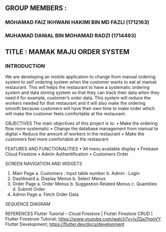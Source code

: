## GROUP MEMBERS : 
### MOHAMAD FAIZ IKHWANI HAKIMI BIN MD FAZLI (1712163) 
### MUHAMAD DANIAL BIN MOHAMAD RADZI (1714493)
## TITLE : MAMAK MAJU ORDER SYSTEM

### **INTRODUCTION**
We are developing an mobile application to change from manual ordering system to self ordering system when the customer wants to eat at mamak restaurant. This will helps the restaurant to have a systematic ordering system and data storing system so that they can track their data when they need it for example, customer’s order data. This system will reduce the workers needed for that restaurant and it will also make the ordering smooth because customers will have their own time to make order which will make the customer feels comfortable at the restaurant. 

OBJECTIVES
The main objectives of this project is to:
•	Make the ordering flow more systematic
•	Change the database management from manual to digital
•	Reduce the amount of workers in the restaurant
•	Make the customers feel more comfortable at the restaurant

FEATURES AND FUNCTIONALITIES
•	All menu available display
•	Firebase Cloud Firestore
•	Admin Authentification 
•	Customers Order 

SCREEN NAVIGATION AND WIDGETS
1.	Main Page
a.	Customers : Input table number
b.	Admin : Login
2.	Dashboard
a.	Display Menus
b.	Select Menus
3.	Order Page
a.	Order Menus
b.	Suggestion Related Menus
c.	Quantities
d.	Submit Order
4.	Admin Page
a.	Fetch Order Data

SEQUENCE DIAGRAM
 
REFERENCES
Flutter Tutorial – Cloud Firestore | Flutter Firestore CRUD | Flutter Firestrore Tutorial; https://www.youtube.com/watch?v=lyZQa7hqoVY
Flutter Development; https://flutter.dev/docs/development 

